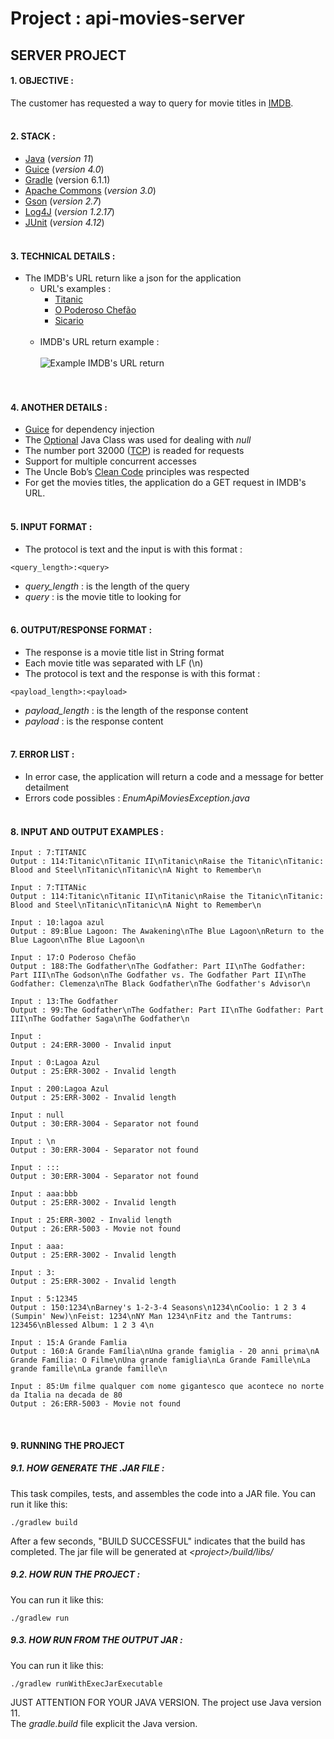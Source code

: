 # Project : api-movies-server
## SERVER PROJECT 
#### 1. OBJECTIVE :
The customer has requested a way to query for movie titles in [IMDB](https://www.imdb.com/).
<br><br>
#### 2. STACK :
- [Java](https://docs.oracle.com/en/java/javase/11/docs/api/index.html) (*version 11*)
- [Guice](https://github.com/google/guice) (*version 4.0*)
- [Gradle](https://docs.gradle.org/6.1.1/release-notes.html) (version 6.1.1)
- [Apache Commons](https://commons.apache.org/) (*version 3.0*)
- [Gson](https://github.com/google/gson) (*version 2.7*)
- [Log4J](https://logging.apache.org/log4j/2.x/) (*version 1.2.17*)
- [JUnit](https://junit.org/) (*version 4.12*)
<br><br>
#### 3. TECHNICAL DETAILS :
- The IMDB's URL return like a json for the application
  - URL's examples :
    - [Titanic](https://sg.media-imdb.com/suggests/t/titanic.json)
    - [O Poderoso Chefão](https://sg.media-imdb.com/suggests/o/o%20poderoso%20chef%C3%A3o.json)
    - [Sicario](https://sg.media-imdb.com/suggests/s/sicario.json)
    <br><br>
  - IMDB's URL return example :<br><br>
![Example IMDB's URL return](https://i.imgur.com/nhq6bLU.png)  
<br><br>
#### 4. ANOTHER DETAILS :
- [Guice](https://github.com/google/guice) for dependency injection
- The [Optional](https://docs.oracle.com/en/java/javase/11/docs/api/java.base/java/util/Optional.html) Java Class was used for dealing with *null*
- The number port  32000 ([TCP](https://pt.wikipedia.org/wiki/Transmission_Control_Protocol)) is readed for requests
- Support for multiple concurrent accesses
- The Uncle Bob’s [Clean Code](https://www.amazon.com/Clean-Code-Handbook-Software-Craftsmanship/dp/0132350882) principles was respected
- For get the movies titles, the application do a GET request in IMDB's URL.
<br><br>
#### 5. INPUT FORMAT :
- The protocol is text and the input is with this format :
```text
<query_length>:<query>
```
- *query_length* : is the length of the query
- *query* : is the movie title to looking for
<br><br>
#### 6. OUTPUT/RESPONSE FORMAT :
- The response is a movie title list in String format
- Each movie title was separated with LF (\n)
- The protocol is text and the response is with this format :  
```text
<payload_length>:<payload>
```
- *payload_length* : is the length of the response content
- *payload* : is the response content
<br><br>
#### 7. ERROR LIST :
- In error case, the application will return a code and a message for better detailment
- Errors code possibles : *EnumApiMoviesException.java* 
<br><br>
#### 8. INPUT AND OUTPUT EXAMPLES :
```text
Input : 7:TITANIC
Output : 114:Titanic\nTitanic II\nTitanic\nRaise the Titanic\nTitanic: Blood and Steel\nTitanic\nTitanic\nA Night to Remember\n
```

```text
Input : 7:TITANic
Output : 114:Titanic\nTitanic II\nTitanic\nRaise the Titanic\nTitanic: Blood and Steel\nTitanic\nTitanic\nA Night to Remember\n
```

```text
Input : 10:lagoa azul
Output : 89:Blue Lagoon: The Awakening\nThe Blue Lagoon\nReturn to the Blue Lagoon\nThe Blue Lagoon\n
```

```text
Input : 17:O Poderoso Chefão
Output : 188:The Godfather\nThe Godfather: Part II\nThe Godfather: Part III\nThe Godson\nThe Godfather vs. The Godfather Part II\nThe Godfather: Clemenza\nThe Black Godfather\nThe Godfather's Advisor\n
```

```text
Input : 13:The Godfather
Output : 99:The Godfather\nThe Godfather: Part II\nThe Godfather: Part III\nThe Godfather Saga\nThe Godfather\n
```

```text
Input : 
Output : 24:ERR-3000 - Invalid input
```

```text
Input : 0:Lagoa Azul
Output : 25:ERR-3002 - Invalid length
```

```text
Input : 200:Lagoa Azul
Output : 25:ERR-3002 - Invalid length
```

```text
Input : null
Output : 30:ERR-3004 - Separator not found
```

```text
Input : \n
Output : 30:ERR-3004 - Separator not found
```

```text
Input : :::
Output : 30:ERR-3004 - Separator not found
```

```text
Input : aaa:bbb
Output : 25:ERR-3002 - Invalid length
```

```text
Input : 25:ERR-3002 - Invalid length
Output : 26:ERR-5003 - Movie not found
```

```text
Input : aaa:
Output : 25:ERR-3002 - Invalid length
```

```text
Input : 3:
Output : 25:ERR-3002 - Invalid length
```

```text
Input : 5:12345
Output : 150:1234\nBarney's 1-2-3-4 Seasons\n1234\nCoolio: 1 2 3 4 (Sumpin' New)\nFeist: 1234\nNY Man 1234\nFitz and the Tantrums: 123456\nBlessed Album: 1 2 3 4\n
```

```text
Input : 15:A Grande Famlia
Output : 160:A Grande Família\nUna grande famiglia - 20 anni prima\nA Grande Família: O Filme\nUna grande famiglia\nLa Grande Famille\nLa grande famille\nLa grande famille\n
```

```text
Input : 85:Um filme qualquer com nome gigantesco que acontece no norte da Italia na decada de 80
Output : 26:ERR-5003 - Movie not found
```
<br>

#### 9.  RUNNING THE PROJECT  
##### 9.1. HOW GENERATE THE .JAR FILE :
This task compiles, tests, and assembles the code into a JAR file. You can run it like this:
```text
./gradlew build
```
After a few seconds, "BUILD SUCCESSFUL" indicates that the build has completed.
The jar file will be generated at *\<project\>/build/libs/*
<br>
##### 9.2. HOW RUN THE PROJECT :
You can run it like this:
```text
./gradlew run
```
##### 9.3. HOW RUN FROM THE OUTPUT JAR  :
You can run it like this:
```text
./gradlew runWithExecJarExecutable
```
JUST ATTENTION FOR YOUR JAVA VERSION. The project use Java version 11.<br>
The *gradle.build* file explicit the Java version.